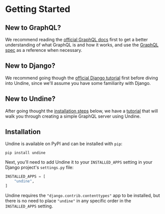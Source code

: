 # Getting Started

## New to GraphQL?

We recommend reading the [official GraphQL docs](https://graphql.org/learn/)
first to get a better understanding of what GraphQL is and how it works, and use the
[GraphQL spec](https://spec.graphql.org/) as a reference when necessary.

## New to Django?

We recommend going though the [official Django tutorial](https://docs.djangoproject.com/en/5.2/intro/)
first before diving into Undine, since we'll assume you have some familiarity with Django.

## New to Undine?

After going thought the [installation steps](#installation) below, we have a
[tutorial](tutorial.md) that will walk you through creating a simple GraphQL server using Undine.

## Installation

Undine is available on PyPI and can be installed with `pip`:

```shell
pip install undine
```

Next, you'll need to add Undine it to your `INSTALLED_APPS` setting in your
Django project's `settings.py` file:

```python
INSTALLED_APPS = [
    "undine",
]
```

Undine requires the `"django.contrib.contenttypes"` app to be installed,
but there is no need to place `"undine"` in any specific order in the `INSTALLED_APPS` setting.

